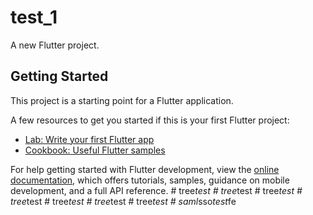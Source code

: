 # test_1

A new Flutter project.

## Getting Started

This project is a starting point for a Flutter application.

A few resources to get you started if this is your first Flutter project:

- [Lab: Write your first Flutter app](https://docs.flutter.dev/get-started/codelab)
- [Cookbook: Useful Flutter samples](https://docs.flutter.dev/cookbook)

For help getting started with Flutter development, view the
[online documentation](https://docs.flutter.dev/), which offers tutorials,
samples, guidance on mobile development, and a full API reference.
#   t r e e _ t e s t 
 
 #   t r e e _ t e s t 
 
 #   t r e e _ t e s t 
 
 #   t r e e _ t e s t 
 
 #   t r e e _ t e s t 
 
 #   t r e e _ t e s t 
 
 #   t r e e _ t e s t 
 
 #   s a m l _ s s o _ t e s t _ f e 
 
 